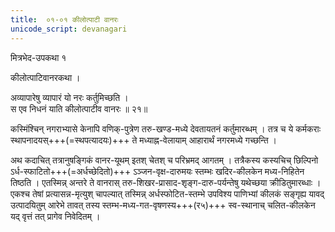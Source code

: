 ```yaml
---
title:  ०१-०१ कीलोत्पाटी वानरः
unicode_script: devanagari
---
```


मित्रभेद-उपकथा १

कीलोत्पाटिवानरकथा ।

अव्यापारेषु व्यापारं यो नरः कर्तुमिच्छति ।  
स एव निधनं याति कीलोत्पाटीव वानरः ॥ २१॥

कस्मिंश्चिन् नगराभ्यासे केनापि वणिक्-पुत्रेण तरु-खण्ड-मध्ये देवतायतनं कर्तुमारब्धम् । तत्र च ये कर्मकराः
स्थापनादयस्+++(=स्थपत्यादयः)+++ ते मध्याह्न-वेलायाम् आहारार्थं नगरमध्ये गच्छन्ति ।

अथ कदाचित् तत्रानुषङ्गिकं वानर-यूथम् इतश् चेतश् च परिभ्रमद् आगतम् ।
तत्रैकस्य कस्यचिच् छिल्पिनो ऽर्ध-स्फाटितो+++(=अर्धच्छेदितो)+++ ऽञ्जन-वृक्ष-दारुमयः स्तम्भः खदिर-कीलकेन मध्य-निहितेन तिष्ठति । एतस्मिन्न् अन्तरे ते वानरास् तरु-शिखर-प्रासाद-शृङ्ग-दारु-पर्यन्तेषु यथेच्छया क्रीडितुमारब्धाः ।  
एकश्च तेषां प्रत्यासन्न-मृत्युश् चापल्यात् तस्मिन्न् अर्धस्फोटित-स्तम्भे उपविश्य पाणिभ्यां कीलकं सङ्गृह्य यावद् उत्पादयितुम् आरेभे तावत् तस्य
स्तम्भ-मध्य-गत-वृषणस्य+++(र५)+++ स्व-स्थानाच् चलित-कीलकेन यद् वृत्तं तत् प्रागेव निवेदितम् ।
